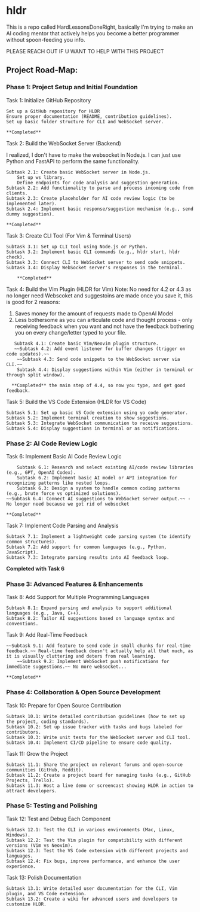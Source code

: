 # hldr
This is a repo called HardLessonsDoneRight, basically I'm trying to make an AI coding mentor that actively helps you become a better programmer without spoon-feeding you info.

PLEASE REACH OUT IF U WANT TO HELP WITH THIS PROJECT

## Project Road-Map:

### Phase 1: Project Setup and Initial Foundation
Task 1: Initialize GitHub Repository
    
    Set up a GitHub repository for HLDR
    Ensure proper documentation (README, contribution guidelines).
    Set up basic folder structure for CLI and WebSocket server.

    **Completed**

Task 2: Build the WebSocket Server (Backend)

I realized, I don't have to make the websocket in Node.js. I can just use Python and FastAPI to perform the same functionality.

    Subtask 2.1: Create basic WebSocket server in Node.js.
        Set up ws library.
        Define endpoints for code analysis and suggestion generation.
    Subtask 2.2: Add functionality to parse and process incoming code from clients.
    Subtask 2.3: Create placeholder for AI code review logic (to be implemented later).
    Subtask 2.4: Implement basic response/suggestion mechanism (e.g., send dummy suggestion).

    **Completed**

Task 3: Create CLI Tool (For Vim & Terminal Users)

    Subtask 3.1: Set up CLI tool using Node.js or Python.
    Subtask 3.2: Implement basic CLI commands (e.g., hldr start, hldr check).
    Subtask 3.3: Connect CLI to WebSocket server to send code snippets.
    Subtask 3.4: Display WebSocket server's responses in the terminal.

        **Completed**


Task 4: Build the Vim Plugin (HLDR for Vim)
Note: No need for 4.2 or 4.3 as no longer need Webscoket and suggestoins are made once you save it, this is good for 2 reasons:
1.  Saves money for the amount of requests made to OpenAI Model
2.  Less bothersome as you can articulate code and thought process - only receiving feedback when you want and not have the feedback bothering you on every change/letter typed to your file.

```
   Subtask 4.1: Create basic Vim/Neovim plugin structure.
   ~~Subtask 4.2: Add event listener for buffer changes (trigger on code updates).~~
    ~~Subtask 4.3: Send code snippets to the WebSocket server via CLI.~~
    Subtask 4.4: Display suggestions within Vim (either in terminal or through split window).

  **Completed** the main step of 4.4, so now you type, and get good feedback.
```

Task 5: Build the VS Code Extension (HLDR for VS Code)

    Subtask 5.1: Set up basic VS Code extension using yo code generator.
    Subtask 5.2: Implement terminal creation to show suggestions.
    Subtask 5.3: Integrate WebSocket communication to receive suggestions.
    Subtask 5.4: Display suggestions in terminal or as notifications.

 ### Phase 2: AI Code Review Logic
Task 6: Implement Basic AI Code Review Logic
```
    Subtask 6.1: Research and select existing AI/code review libraries (e.g., GPT, OpenAI Codex).
    Subtask 6.2: Implement basic AI model or API integration for recognizing patterns like nested loops.
    Subtask 6.3: Design a system to handle common coding patterns (e.g., brute force vs optimized solutions).
~~Subtask 6.4: Connect AI suggestions to WebSocket server output.~~ - No longer need because we got rid of websocket

**Completed**
```

Task 7: Implement Code Parsing and Analysis

    Subtask 7.1: Implement a lightweight code parsing system (to identify common structures).
    Subtask 7.2: Add support for common languages (e.g., Python, JavaScript).
    Subtask 7.3: Integrate parsing results into AI feedback loop.

**Completed with Task 6**

### Phase 3: Advanced Features & Enhancements
Task 8: Add Support for Multiple Programming Languages

    Subtask 8.1: Expand parsing and analysis to support additional languages (e.g., Java, C++).
    Subtask 8.2: Tailor AI suggestions based on language syntax and conventions.



Task 9: Add Real-Time Feedback
```
~~Subtask 9.1: Add feature to send code in small chunks for real-time feedback.~~ Real-time feedback doesn't actually help all that much, as it is visually cluttering and deters from real learning.
    ~~Subtask 9.2: Implement WebSocket push notifications for immediate suggestions.~~ No more websocket...

**Completed**
```
### Phase 4: Collaboration & Open Source Development
Task 10: Prepare for Open Source Contribution

    Subtask 10.1: Write detailed contribution guidelines (how to set up the project, coding standards).
    Subtask 10.2: Set up issue tracker with tasks and bugs labeled for contributors.
    Subtask 10.3: Write unit tests for the WebSocket server and CLI tool.
    Subtask 10.4: Implement CI/CD pipeline to ensure code quality.

Task 11: Grow the Project

    Subtask 11.1: Share the project on relevant forums and open-source communities (GitHub, Reddit).
    Subtask 11.2: Create a project board for managing tasks (e.g., GitHub Projects, Trello).
    Subtask 11.3: Host a live demo or screencast showing HLDR in action to attract developers.

### Phase 5: Testing and Polishing
Task 12: Test and Debug Each Component

    Subtask 12.1: Test the CLI in various environments (Mac, Linux, Windows).
    Subtask 12.2: Test the Vim plugin for compatibility with different versions (Vim vs Neovim).
    Subtask 12.3: Test the VS Code extension with different projects and languages.
    Subtask 12.4: Fix bugs, improve performance, and enhance the user experience.

Task 13: Polish Documentation

    Subtask 13.1: Write detailed user documentation for the CLI, Vim plugin, and VS Code extension.
    Subtask 13.2: Create a wiki for advanced users and developers to customize HLDR.

